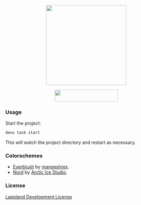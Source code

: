 <p align="center">
  <a href="https://irvanma.me">
    <img width="250" height="auto" src="https://irvanma.me/readme-logo-new.svg" />
  </a>
</p>

<p align="center">
  <a href="https://fresh.deno.dev">
    <img width="197" height="37" src="https://fresh.deno.dev/fresh-badge-dark.svg" />
  </a>
</p>

### Usage

Start the project:

```sh
deno task start
```

This will watch the project directory and restart as necessary.

### Colorschemes

- [Everblush](https://github.com/Everblush) by [mangeshrex](https://github.com/Mangeshrex).
- [Nord](https://www.nordtheme.com/) by [Arctic Ice Studio](https://github.com/arcticicestudio).

### License

[Lappland Development License](https://raw.githubusercontent.com/irvanmalik48/realm/main/LICENSE)
